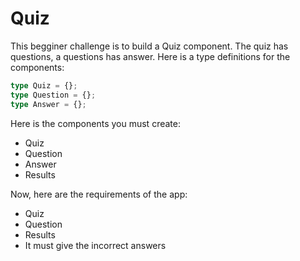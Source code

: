 # Quiz

This begginer challenge is to build a Quiz component.
The quiz has questions, a questions has answer.
Here is a type definitions for the components:

```ts
type Quiz = {};
type Question = {};
type Answer = {};
```

Here is the components you must create:

- Quiz
- Question
- Answer
- Results

Now, here are the requirements of the app:

- Quiz
- Question
- Results
- It must give the incorrect answers
